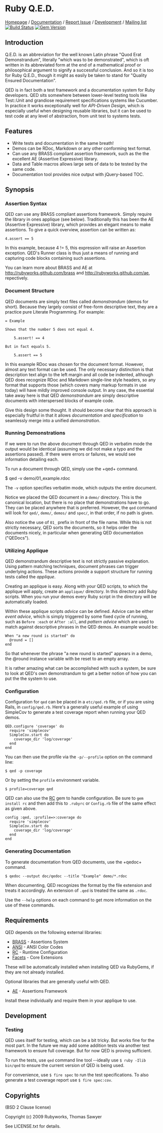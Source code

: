 # Ruby Q.E.D.

[Homepage](http://rubyworks.github.com/qed) /
[Documentation](http://rubydoc.info/gems/qed/frames) /
[Report Issue](http://github.com/rubyworks/qed/issues) /
[Development](http://github.com/rubyworks/qed) /
[Mailing list](http://groups.google.com/group/rubyworks-mailinglist) &nbsp; &nbsp;
[![Build Status](https://secure.travis-ci.org/rubyworks/qed.png)](http://travis-ci.org/rubyworks/qed)
[![Gem Version](https://badge.fury.io/rb/qed.png)](http://badge.fury.io/rb/qed)


## Introduction

Q.E.D. is an abbreviation for the well known Latin phrase "Quod Erat Demonstrandum",
literally "which was to be demonstrated", which is oft written in its abbreviated
form at the end of a mathematical proof or philosophical argument to signify
a successful conclusion. And so it is too for Ruby Q.E.D., though it might as easily
be taken to stand for "Quality Ensured Documentation". 

QED is in fact both a test framework and a documentation system for Ruby
developers. QED sits somewhere between lower-level testing tools like Test::Unit
and grandiose requirement specifications systems like Cucumber. In practice it
works exceptionally well for <i>API-Driven Design</i>, which is especially
useful when designing reusable libraries, but it can be used to test code at
any level of abstraction, from unit test to systems tests.


## Features

* Write tests and documentation in the same breath!
* Demos can be RDoc, Markdown or any other conforming text format.
* Can use any BRASS compliant assertion framework, such as the the excellent AE (Assertive Expressive) library.
* Data and Table macros allows large sets of data to be tested by the same code.
* Documentation tool provides nice output with jQuery-based TOC.


## Synopsis

### Assertion Syntax

QED can use any BRASS compliant assertions framework. Simply require the library in
ones applique (see below). Traditionally this has been the AE (Assertive Expressive) library,
which provides an elegant means to make assertions. To give a quick overview, assertion
can be written as:

    4.assert == 5

In this example, because 4 != 5, this expression will raise an Assertion
exception. QED's Runner class is thus just a means of running and capturing
code blocks containing such assertions.

You can learn more about BRASS and AE at http://rubyworks.github.com/brass and
http://rubyworks.github.com/ae, repectively.

### Document Structure

QED documents are simply text files called *demonstrandum* (demos for short).
Because they largely consist of free-form descriptive text, they are a practice
pure Literate Programming. For example:

    = Example

    Shows that the number 5 does not equal 4.

        5.assert! == 4

    But in fact equals 5.

        5.assert == 5

In this example RDoc was chosen for the document format. However, almost any
text format can be used. The only necessary distinction is that description text
align to the left margin and all code be indented, although QED does recognize
RDoc and Markdown single-line style headers, so any format that supports
those (which covers many markup formats in use today) will have mildly
improved console output. In any case, the essential take away here is that
QED *demonstrandum* are simply descriptive documents with interspersed 
blocks of example code.

Give this design some thought. It should become clear that this approach is
especially fruitful in that it allows *documentation* and *specification*
to seamlessly merge into a unified *demonstration*. 

### Running Demonstrations

If we were to run the above document through QED in verbatim mode the output
would be identical (assuming we did not make a typo and the assertions passed).
If there were errors or failures, we would see information detailing each.

To run a document through QED, simply use the +qed+ command.

  $ qed -v demo/01_example.rdoc

The `-v` option specifies verbatim mode, which outputs the entire
document.

Notice we placed the QED document in a `demo/` directory. This is the
canonical location, but there is no place that demonstrations have to go. They
can be placed anywhere that is preferred. However, the `qed` command
will look for `qed/`, `demo/`, `demos/` and `spec/`, in that order, if no
path is given.

Also notice the use of ``01_`` prefix in front of the file name.
While this is not strictly necessary, QED sorts the documents, so it helps order
the documents nicely, in particular when generating QED documentation ("QEDocs").

### Utilizing Applique

QED demonstrandum descriptive text is not strictly passive explanation. Using
pattern matching techniques, document phrases can trigger underlying actions.
These actions provide a support structure for running tests called the *applique*.

Creating an applique is easy. Along with your QED scripts, to which the 
applique will apply, create an `applique/` directory. In this
directory add Ruby scripts. When you run your demos every Ruby script in 
the directory will be automatically loaded.

Within these applique scripts *advice* can be defined. Advice can be
either *event advice*, which is simply triggered by some fixed cycle
of running, such as `Before :each` or `After :all`,
and *pattern advice* which are used to match against descriptive
phrases in the QED demos. An example would be:

    When "a new round is started" do
      @round = []
    end

So that whenever the phrase "a new round is started" appears in a demo,
the @round instance variable with be reset to an empty array.

It is rather amazing what can be accomplished with such a system,
be sure to look at QED's own demonstrandum to get a better notion of
how you can put the the system to use.

### Configuration

Configuration for `qed` can be placed in a `etc/qed.rb` file, or if
you are using Rails, in `config/qed.rb`. Here's a generally useful
example of using SimpleCov to generate a test coverage report when
running your QED demos.

    QED.configure 'coverage' do
      require 'simplecov'
      SimpleCov.start do
        coverage_dir 'log/coverage'
      end
    end

You can then use the profile via the `-p/--profile` option on the command line:

    $ qed -p coverage

Or by setting the `profile` environment variable.

    $ profile=coverage qed

QED can also use the [RC](http://rubyworks.github.com/rc) gem to handle
configuration. Be sure to `gem install rc` and then add this to `.rubyrc`
or `Config.rb` file of the same effect as given above.

    config :qed, :profile=>:coverage do
      require 'simplecov'
      SimpleCov.start do
        coverage_dir 'log/coverage'
      end
    end

### Generating Documentation

To generate documentation from QED documents, use the +qedoc+ command.

    $ qedoc --output doc/qedoc --title "Example" demo/*.rdoc

When documenting, QED recognizes the format by the file extension and 
treats it accordingly. An extension of `.qed` is treated the same
as `.rdoc`.

Use the `--help` options on each command to get more information
on the use of these commands.


## Requirements

QED depends on the following external libraries:

* [BRASS](http://rubyworks.github.com/brass) - Assertions System
* [ANSI](http://rubyworks.github.com/ansi) - ANSI Color Codes
* [RC](http://rubyworks.github.com/rc) - Runtime Configuration
* [Facets](http://rubyworks.github.com/facets) - Core Extensions

These will be automatically installed when installing QED via RubyGems,
if they are not already installed.

Optional libraries that are generally useful with QED.

* [AE](http://rubyworks.github.com/ae) - Assertions Framework

Install these individually and require them in your applique to use.


## Development

### Testing

QED uses itself for testing, which can be a bit tricky. But works fine for
the most part. In the future we may add some addition tests via another
test framework to ensure full coverage. But for now QED is proving sufficient.

To run the tests, use `qed` command line tool --ideally use `$ ruby -Ilib bin/qed`
to ensure the current version of QED is being used.

For convenience, use `$ fire spec` to run the test specifications. To also 
generate a test coverage report use `$ fire spec:cov`.


## Copyrights

(BSD 2 Clause license)

Copyright (c) 2009 Rubyworks, Thomas Sawyer

See LICENSE.txt for details.


